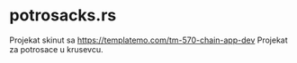 # potrosacks.rs
Projekat skinut sa https://templatemo.com/tm-570-chain-app-dev
Projekat za potrosace u krusevcu. 
